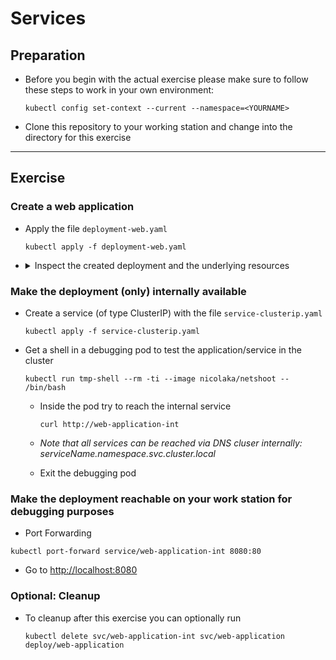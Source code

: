 # Services

## Preparation

* Before you begin with the actual exercise please make sure to follow these steps to work in your own environment:

  ```shell
  kubectl config set-context --current --namespace=<YOURNAME>
  ```

* Clone this repository to your working station and change into the directory for this exercise

---

## Exercise

### Create a web application

* Apply the file `deployment-web.yaml`

  ```shell
  kubectl apply -f deployment-web.yaml
  ```

* <details><summary>Inspect the created deployment and the underlying resources</summary>

  ```shell
  kubectl get -f deployment-web.yaml
  kubectl get pods
  kubectl get rs
  ```

  </details>

### Make the deployment (only) internally available

* Create a service (of type ClusterIP) with the file `service-clusterip.yaml`

  ```shell
  kubectl apply -f service-clusterip.yaml
  ```

* Get a shell in a debugging pod to test the application/service in the cluster

  ```shell
  kubectl run tmp-shell --rm -ti --image nicolaka/netshoot -- /bin/bash
  ```

  * Inside the pod try to reach the internal service

    ```shell
    curl http://web-application-int
    ```

  * *Note that all services can be reached via DNS cluser internally: serviceName.namespace.svc.cluster.local*

  * Exit the debugging pod

### Make the deployment reachable on your work station for debugging purposes

* Port Forwarding

```shell
kubectl port-forward service/web-application-int 8080:80
```

* Go to [http://localhost:8080](http://localhost:8080)

### Optional: Cleanup

* To cleanup after this exercise you can optionally run

  ```shell
  kubectl delete svc/web-application-int svc/web-application deploy/web-application
  ```
